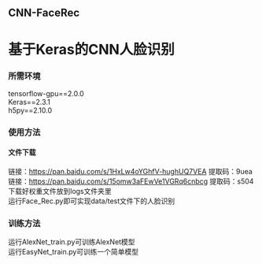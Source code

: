## CNN-FaceRec
基于Keras的CNN人脸识别
==
### 所需环境  
tensorflow-gpu==2.0.0  
Keras==2.3.1  
h5py==2.10.0  
### 使用方法
#### 文件下载
链接：https://pan.baidu.com/s/1HxLw4oYGhfV-hughUQ7VEA 提取码：9uea  
链接：https://pan.baidu.com/s/15omw3aFEwVe1VGRq6cnbcg 提取码：s504  
下载好权重文件放到logs文件夹里  
运行Face_Rec.py即可实现data/test文件下的人脸识别  
### 训练方法
运行AlexNet_train.py可训练AlexNet模型  
运行EasyNet_train.py可训练一个简单模型  
